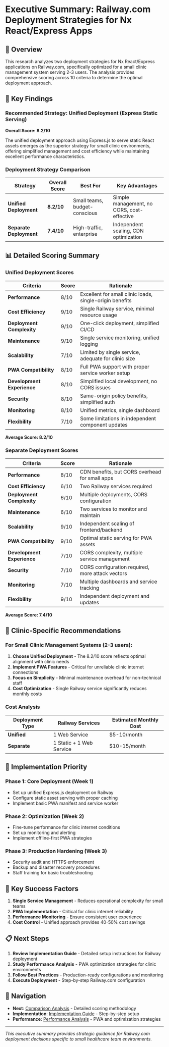 # Executive Summary: Railway.com Deployment Strategies for Nx React/Express Apps

## 🎯 Overview

This research analyzes two deployment strategies for Nx React/Express applications on Railway.com, specifically optimized for a small clinic management system serving 2-3 users. The analysis provides comprehensive scoring across 10 criteria to determine the optimal deployment approach.

## 🔑 Key Findings

### Recommended Strategy: **Unified Deployment (Express Static Serving)**

**Overall Score: 8.2/10**

The unified deployment approach using Express.js to serve static React assets emerges as the superior strategy for small clinic environments, offering simplified management and cost efficiency while maintaining excellent performance characteristics.

### Deployment Strategy Comparison

| Strategy | Overall Score | Best For | Key Advantages |
|----------|---------------|----------|----------------|
| **Unified Deployment** | **8.2/10** | Small teams, budget-conscious | Simple management, no CORS, cost-effective |
| **Separate Deployment** | **7.4/10** | High-traffic, enterprise | Independent scaling, CDN optimization |

## 📊 Detailed Scoring Summary

### Unified Deployment Scores

| Criteria | Score | Rationale |
|----------|-------|-----------|
| **Performance** | 8/10 | Excellent for small clinic loads, single-origin benefits |
| **Cost Efficiency** | 9/10 | Single Railway service, minimal resource usage |
| **Deployment Complexity** | 9/10 | One-click deployment, simplified CI/CD |
| **Maintenance** | 9/10 | Single service monitoring, unified logging |
| **Scalability** | 7/10 | Limited by single service, adequate for clinic size |
| **PWA Compatibility** | 8/10 | Full PWA support with proper service worker setup |
| **Development Experience** | 8/10 | Simplified local development, no CORS issues |
| **Security** | 8/10 | Same-origin policy benefits, simplified auth |
| **Monitoring** | 8/10 | Unified metrics, single dashboard |
| **Flexibility** | 7/10 | Some limitations in independent component updates |

**Average Score: 8.2/10**

### Separate Deployment Scores

| Criteria | Score | Rationale |
|----------|-------|-----------|
| **Performance** | 8/10 | CDN benefits, but CORS overhead for small apps |
| **Cost Efficiency** | 6/10 | Two Railway services required |
| **Deployment Complexity** | 6/10 | Multiple deployments, CORS configuration |
| **Maintenance** | 6/10 | Two services to monitor and maintain |
| **Scalability** | 9/10 | Independent scaling of frontend/backend |
| **PWA Compatibility** | 9/10 | Optimal static serving for PWA assets |
| **Development Experience** | 7/10 | CORS complexity, multiple service management |
| **Security** | 7/10 | CORS configuration required, more attack vectors |
| **Monitoring** | 7/10 | Multiple dashboards and service tracking |
| **Flexibility** | 9/10 | Independent deployment and updates |

**Average Score: 7.4/10**

## 🏥 Clinic-Specific Recommendations

### For Small Clinic Management Systems (2-3 users):

1. **Choose Unified Deployment** - The 8.2/10 score reflects optimal alignment with clinic needs
2. **Implement PWA Features** - Critical for unreliable clinic internet connections
3. **Focus on Simplicity** - Minimal maintenance overhead for non-technical staff
4. **Cost Optimization** - Single Railway service significantly reduces monthly costs

### Cost Analysis

| Deployment Type | Railway Services | Estimated Monthly Cost |
|----------------|------------------|----------------------|
| **Unified** | 1 Web Service | $5-10/month |
| **Separate** | 1 Static + 1 Web Service | $10-15/month |

## 🚀 Implementation Priority

### Phase 1: Core Deployment (Week 1)
- Set up unified Express.js deployment on Railway
- Configure static asset serving with proper caching
- Implement basic PWA manifest and service worker

### Phase 2: Optimization (Week 2)
- Fine-tune performance for clinic internet conditions
- Set up monitoring and alerting
- Implement offline-first PWA strategies

### Phase 3: Production Hardening (Week 3)
- Security audit and HTTPS enforcement
- Backup and disaster recovery procedures
- Staff training for basic troubleshooting

## 🎯 Key Success Factors

1. **Single Service Management** - Reduces operational complexity for small teams
2. **PWA Implementation** - Critical for clinic internet reliability
3. **Performance Monitoring** - Ensure consistent user experience
4. **Cost Control** - Unified approach provides 40-50% cost savings

## 📋 Next Steps

1. **Review Implementation Guide** - Detailed setup instructions for Railway deployment
2. **Study Performance Analysis** - PWA optimization strategies for clinic environments
3. **Follow Best Practices** - Production-ready configurations and monitoring
4. **Execute Deployment** - Step-by-step Railway.com configuration

## 🔗 Navigation

- **Next**: [Comparison Analysis](./comparison-analysis.md) - Detailed scoring methodology
- **Implementation**: [Implementation Guide](./implementation-guide.md) - Step-by-step setup
- **Performance**: [Performance Analysis](./performance-analysis.md) - PWA and optimization strategies

---

*This executive summary provides strategic guidance for Railway.com deployment decisions specific to small healthcare team environments.*